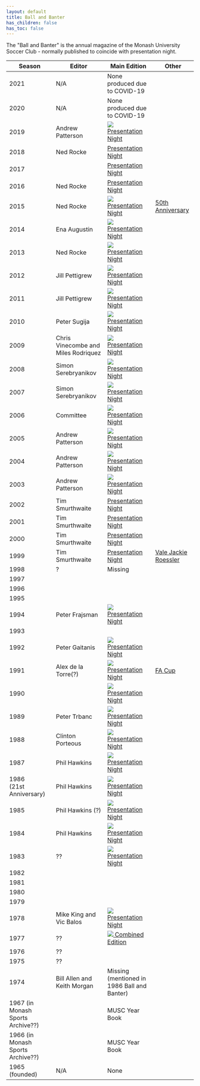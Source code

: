```yaml
---
layout: default
title: Ball and Banter
has_children: false
has_toc: false
---
```


The "Ball and Banter" is the annual magazine of the Monash University Soccer Club - normally published to coincide
with presentation night.


| Season                            | Editor                              | Main Edition                                                                                                                                                                                 | Other                                                                                                                                                    |
|-----------------------------------|-------------------------------------|----------------------------------------------------------------------------------------------------------------------------------------------------------------------------------------------|----------------------------------------------------------------------------------------------------------------------------------------------------------|
| 2021                              | N/A                                 | None produced due to COVID-19                                                                                                                                                                |                                                                                                                                                          |
| 2020                              | N/A                                 | None produced due to COVID-19                                                                                                                                                                |                                                                                                                                                          |
| 2019                              | Andrew Patterson                    | [![](bb/2019-ball-and-banter.jpg) Presentation Night](https://media.githubusercontent.com/media/monashunisoccer/monashunisoccer.github.io/main/publications/bb/2019-ball-and-banter.pdf)     |                                                                                                                                                          |
| 2018                              | Ned Rocke                           | [Presentation Night]()                                                                                                                                                                       |                                                                                                                                                          |
| 2017                              |                                     | [Presentation Night]()                                                                                                                                                                       |                                                                                                                                                          |
| 2016                              | Ned Rocke                           | [Presentation Night]()                                                                                                                                                                       |                                                                                                                                                          |
| 2015                              | Ned Rocke                           | [![](bb/2015-ball-and-banter.jpg) Presentation Night](https://media.githubusercontent.com/media/monashunisoccer/monashunisoccer.github.io/main/publications/bb/2015-ball-and-banter.pdf)     | [50th Anniversary](https://public.3.basecamp.com/p/VpL7azhdXDgAoMeiWQhuCmL7)                                                                             |
| 2014                              | Ena Augustin                        | [![](bb/2014-ball-and-banter.jpg) Presentation Night](https://media.githubusercontent.com/media/monashunisoccer/monashunisoccer.github.io/main/publications/bb/2014-ball-and-banter.pdf)     |                                                                                                                                                          |
| 2013                              | Ned Rocke                           | [![](bb/2013-ball-and-banter.jpg) Presentation Night](https://media.githubusercontent.com/media/monashunisoccer/monashunisoccer.github.io/main/publications/bb/2013-ball-and-banter.pdf)     |                                                                                                                                                          |
| 2012                              | Jill Pettigrew                      | [![](bb/2012-ball-and-banter.jpg) Presentation Night](https://media.githubusercontent.com/media/monashunisoccer/monashunisoccer.github.io/main/publications/bb/2012-ball-and-banter.pdf)     |                                                                                                                                                          |
| 2011                              | Jill Pettigrew                      | [![](bb/2011-ball-and-banter.jpg) Presentation Night](https://media.githubusercontent.com/media/monashunisoccer/monashunisoccer.github.io/main/publications/bb/2011-ball-and-banter.pdf)     |                                                                                                                                                          |
| 2010                              | Peter Sugija                        | [![](bb/2010-ball-and-banter.jpg) Presentation Night](https://media.githubusercontent.com/media/monashunisoccer/monashunisoccer.github.io/main/publications/bb/2010-ball-and-banter.pdf)     |                                                                                                                                                          |
| 2009                              | Chris Vinecombe and Miles Rodriquez | [![](bb/2009-ball-and-banter.jpg) Presentation Night](https://media.githubusercontent.com/media/monashunisoccer/monashunisoccer.github.io/main/publications/bb/2009-ball-and-banter.pdf)     |                                                                                                                                                          |
| 2008                              | Simon Serebryanikov                 | [![](bb/2008-ball-and-banter.jpg) Presentation Night](https://media.githubusercontent.com/media/monashunisoccer/monashunisoccer.github.io/main/publications/bb/2008-ball-and-banter.pdf)     |                                                                                                                                                          |
| 2007                              | Simon Serebryanikov                 | [![](bb/2007-ball-and-banter.jpg) Presentation Night](https://media.githubusercontent.com/media/monashunisoccer/monashunisoccer.github.io/main/publications/bb/2007-ball-and-banter.pdf)     |                                                                                                                                                          |
| 2006                              | Committee                           | [![](bb/2006-ball-and-banter.jpg) Presentation Night](https://media.githubusercontent.com/media/monashunisoccer/monashunisoccer.github.io/main/publications/bb/2006-ball-and-banter.pdf)     |                                                                                                                                                          |
| 2005                              | Andrew Patterson                    | [![](bb/2005-ball-and-banter.jpg) Presentation Night](https://media.githubusercontent.com/media/monashunisoccer/monashunisoccer.github.io/main/publications/bb/2005-ball-and-banter.pdf)     |                                                                                                                                                          |
| 2004                              | Andrew Patterson                    | [![](bb/2004-ball-and-banter.jpg) Presentation Night](https://media.githubusercontent.com/media/monashunisoccer/monashunisoccer.github.io/main/publications/bb/2004-ball-and-banter.pdf)     |                                                                                                                                                          |
| 2003                              | Andrew Patterson                    | [![](bb/2003-ball-and-banter.jpg) Presentation Night](https://media.githubusercontent.com/media/monashunisoccer/monashunisoccer.github.io/main/publications/bb/2003-ball-and-banter.pdf)     |                                                                                                                                                          |
| 2002                              | Tim Smurthwaite                     | [Presentation Night]()                                                                                                                                                                       |                                                                                                                                                          |
| 2001                              | Tim Smurthwaite                     | [Presentation Night](https://media.githubusercontent.com/media/monashunisoccer/monashunisoccer.github.io/main/publications/bb/2001-ball-and-banter.pdf)                                      |                                                                                                                                                          |
| 2000                              | Tim Smurthwaite                     | [Presentation Night]()                                                                                                                                                                       |                                                                                                                                                          |
| 1999                              | Tim Smurthwaite                     | [Presentation Night]()                                                                                                                                                                       | [Vale Jackie Roessler](https://public.3.basecamp.com/p/rhVUbSkLwoTkbRa6moXTyecM)                                                                         |
| 1998                              | ?                                   | Missing                                                                                                                                                                                      |                                                                                                                                                          |
| 1997                              |                                     |                                                                                                                                                                                              |                                                                                                                                                          |
| 1996                              |                                     |                                                                                                                                                                                              |                                                                                                                                                          |
| 1995                              |                                     |                                                                                                                                                                                              |                                                                                                                                                          |
| 1994                              | Peter Frajsman                      | [![](bb/1994-ball-and-banter.jpg) Presentation Night](https://media.githubusercontent.com/media/monashunisoccer/monashunisoccer.github.io/main/publications/bb/1994-ball-and-banter.pdf)     |                                                                                                                                                          |
| 1993                              |                                     |                                                                                                                                                                                              |                                                                                                                                                          |
| 1992                              | Peter Gaitanis                      | [![](bb/1992-ball-and-banter.jpg) Presentation Night](https://media.githubusercontent.com/media/monashunisoccer/monashunisoccer.github.io/main/publications/bb/1992-ball-and-banter.pdf)     |                                                                                                                                                          |
| 1991                              | Alex de la Torre(?)                 | [![](bb/1991-ball-and-banter.jpg) Presentation Night](https://media.githubusercontent.com/media/monashunisoccer/monashunisoccer.github.io/main/publications/bb/1991-ball-and-banter.pdf)     | [FA Cup](https://media.githubusercontent.com/media/monashunisoccer/monashunisoccer.github.io/main/publications/bb/1991-05-18-ball-and-banter-fa-cup.pdf) |
| 1990                              |                                     | [![](bb/1990-ball-and-banter.jpg) Presentation Night](https://media.githubusercontent.com/media/monashunisoccer/monashunisoccer.github.io/main/publications/bb/1990-ball-and-banter.pdf)     |                                                                                                                                                          |
| 1989                              | Peter Trbanc                        | [![](bb/1989-ball-and-banter.jpg) Presentation Night](https://media.githubusercontent.com/media/monashunisoccer/monashunisoccer.github.io/main/publications/bb/1989-ball-and-banter.pdf)     |                                                                                                                                                          |
| 1988                              | Clinton Porteous                    | [![](bb/1988-ball-and-banter.jpg) Presentation Night](https://media.githubusercontent.com/media/monashunisoccer/monashunisoccer.github.io/main/publications/bb/1988-ball-and-banter.pdf)     |                                                                                                                                                          |
| 1987                              | Phil Hawkins                        | [![](bb/1987-ball-and-banter.jpg) Presentation Night](https://media.githubusercontent.com/media/monashunisoccer/monashunisoccer.github.io/main/publications/bb/1987-ball-and-banter.pdf)     |                                                                                                                                                          |
| 1986<br>(21st Anniversary)        | Phil Hawkins                        | [![](bb/1986-ball-and-banter.jpg) Presentation Night](https://media.githubusercontent.com/media/monashunisoccer/monashunisoccer.github.io/main/publications/bb/1986-ball-and-banter.pdf)     |                                                                                                                                                          |
| 1985                              | Phil Hawkins (?)                    | [![](bb/1985-ball-and-banter.jpg) Presentation Night](https://media.githubusercontent.com/media/monashunisoccer/monashunisoccer.github.io/main/publications/bb/1985-ball-and-banter.pdf)     |                                                                                                                                                          |
| 1984                              | Phil Hawkins                        | [![](bb/1984-ball-and-banter.jpg) Presentation Night](https://media.githubusercontent.com/media/monashunisoccer/monashunisoccer.github.io/main/publications/bb/1984-ball-and-banter.pdf)     |                                                                                                                                                          |
| 1983                              | ??                                  | [![](bb/1983-ball-and-banter.jpg) Presentation Night](https://media.githubusercontent.com/media/monashunisoccer/monashunisoccer.github.io/main/publications/bb/1983-ball-and-banter.pdf)     |                                                                                                                                                          |
| 1982                              |                                     |                                                                                                                                                                                              |                                                                                                                                                          |
| 1981                              |                                     |                                                                                                                                                                                              |                                                                                                                                                          |
| 1980                              |                                     |                                                                                                                                                                                              |                                                                                                                                                          |
| 1979                              |                                     |                                                                                                                                                                                              |                                                                                                                                                          |
| 1978                              | Mike King and Vic Balos             | [![](bb/1978-ball-and-banter.jpg) Presentation Night](https://media.githubusercontent.com/media/monashunisoccer/monashunisoccer.github.io/main/publications/bb/1978-ball-and-banter.pdf)     |                                                                                                                                                          |
| 1977                              | ??                                  | [![](bb/1974-77-ball-and-banter.jpg) Combined Edition](https://media.githubusercontent.com/media/monashunisoccer/monashunisoccer.github.io/main/publications/bb/1974-77-ball-and-banter.pdf) |                                                                                                                                                          |
| 1976                              | ??                                  |                                                                                                                                                                                              |
| 1975                              | ??                                  |                                                                                                                                                                                              |
| 1974                              | Bill Allen and Keith Morgan         | Missing (mentioned in 1986 Ball and Banter)                                                                                                                                                  |
| 1967 (in Monash Sports Archive??) |                                     | MUSC Year Book                                                                                                                                                                               |                                                                                                                                                          |
| 1966 (in Monash Sports Archive??) |                                     | MUSC Year Book                                                                                                                                                                               |                                                                                                                                                          |
| 1965 (founded)                    | N/A                                 | None                                                                                                                                                                                         |                                                                                                                                                          |     
